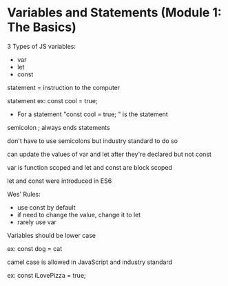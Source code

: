 # Variables and Statements (Module 1: The Basics)

3 Types of JS variables:
* var
* let
* const

statement = instruction to the computer

statement ex: const cool = true;
* For a statement "const cool = true; " is the statement

semicolon ; always ends statements

don't have to use semicolons but industry standard to do so

can update the values of var and let after they're declared but not const

var is function scoped and let and const are block scoped

let and const were introduced in ES6

Wes' Rules:
* use const by default
* if need to change the value, change it to let
* rarely use var


Variables should be lower case

ex: const dog = cat

camel case is allowed in JavaScript and industry standard

ex: const iLovePizza = true;
